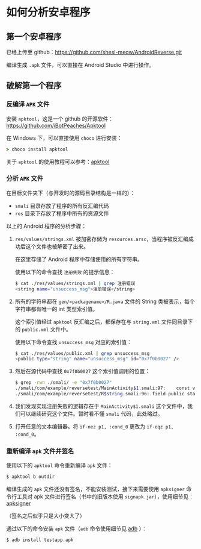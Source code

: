 # 如何分析安卓程序

## 第一个安卓程序

已经上传至 github：https://github.com/shesl-meow/AndroidReverse.git

编译生成 `.apk` 文件，可以直接在 Android Studio 中进行操作。

## 破解第一个程序

### 反编译 `APK` 文件

安装 `apktool`，这是一个 github 的开源软件：https://github.com/iBotPeaches/Apktool

在 Windows 下，可以直接使用 `choco` 进行安装：

```cmd
> choco install apktool
```

关于 `apktool` 的使用教程可以参考：[apktool](../../工具/android/apktool.md)

### 分析 `APK` 文件

在目标文件夹下（与开发时的源码目录结构是一样的）：

- `smali` 目录存放了程序的所有反汇编代码
- `res` 目录下存放了程序中所有的资源文件

以上的 Android 程序的分析步骤：

1. `res/values/strings.xml` 被加密存储为 `resources.arsc`，当程序被反汇编成功后这个文件也被解密了出来。

   在这里存储了 Android 程序中存储使用的所有字符串。

   使用以下的命令查找 `注册失败` 的提示信息：

   ```bash
   $ cat ./res/values/strings.xml | grep 注册错误
   <string name="unsuccess_msg">注册错误</string>
   ```

2. 所有的字符串都在 `gen/<packagename>/R.java` 文件的 String 类被表示，每个字符串都有唯一的 int 类型索引值。

   这个索引值经过 `apktool` 反汇编之后，都保存在与 `string.xml` 文件同目录下的 `public.xml` 文件中。

   使用以下命令查找 `unsuccess_msg` 对应的索引值：

   ```bash
   $ cat ./res/values/public.xml | grep unsuccess_msg
   <public type="string" name="unsuccess_msg" id="0x7f0b0027" />
   ```

3. 然后在源代码中查找 `0x7f0b0027` 这个索引值调用的位置：

   ```bash
   $ grep -rwn ./smali/ -e "0x7f0b0027"
   ./smali/com/example/reversetest/MainActivity$1.smali:97:    const v1, 0x7f0b0027
   ./smali/com/example/reversetest/R$string.smali:96:.field public static final unsuccess_msg:I = 0x7f0b0027
   ```

4. 我们发现实现注册失败的逻辑存在于 `MainActivity$1.smali` 这个文件中，我们可以继续研究这个文件。暂时看不懂 `smali` 代码，此处略过。

5. 打开任意的文本编辑器。将 `if-nez p1, :cond_0` 更改为 `if-eqz p1, :cond_0`。

### 重新编译 `apk` 文件并签名

使用以下的 `apktool` 命令重新编译 `apk` 文件：

```bash
$ apktool b outdir
```

编译生成的 `apk` 文件还没有签名，不能安装测试，接下来需要使用 `apksigner` 命令行工具对 apk 文件进行签名（书中的旧版本使用 `signapk.jar`），使用细节见：[apksigner](../../工具/android/apksigner.md)

（签名之后似乎只是大小变大了）

通过以下的命令安装 `apk` 文件（`adb` 命令使用细节见 [adb](../../工具/android/adb.md) ）：

```bash
$ adb install testapp.apk
```


